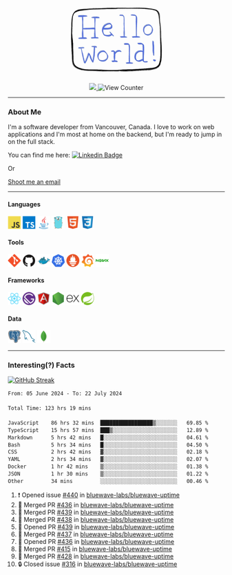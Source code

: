 <div align="center">
    <img src="./img/hello_world.webp" height="200px" width="">
    <div>
        <a href="https://www.linkedin.com/in/ajhollid">
            <img src="https://img.shields.io/badge/LinkedIn-blue"/>
        </a>
        <img src="https://komarev.com/ghpvc/?username=ajhollid&color=yellow" alt="View Counter">
    </div>
</div>

---

### About Me

I'm a software developer from Vancouver, Canada. I love to work on web applications and I'm most at home on the backend, but I'm ready to jump in on the full stack.

You can find me here: [![Linkedin Badge](https://img.shields.io/badge/-ajhollid-blue?style=flat&logo=Linkedin&logoColor=white)](https://www.linkedin.com/in/ajhollid)

Or

[Shoot me an email](mailto:ajhollid@gmail.com)

---

#### Languages

<div>
    <img src="./img/devicons/javascript-original.svg" width=30 height=30 alt="JavaScript">
    <img src="/img/devicons/typescript-original.svg" width=30 height=30 alt="TypeScript">
    <img src="./img/devicons/java-original.svg" width=30 height=30 alt="Java">
    <img src="./img/devicons/go-original.svg" width=30 height=30 alt="Golang">
    <img src="./img/devicons/html5-original.svg" width=30 height=30 alt="HTML 5">
    <img src="./img/devicons/css3-original.svg" width=30 height=30 alt="CSS 3">
</div>

#### Tools

<div>
    <img src="./img/devicons/git-original.svg" width=30 height=30 alt="Git">
    <img src="./img/devicons/github-original.svg" width=30 height=30 alt="Github">
    <img src="./img/devicons/docker-original.svg" width=30 
    height=30 alt="Docker">
    <img src="./img/devicons/kubernetes-original.svg" width=30 height=30 alt="K8">
    <img src="./img/devicons/prometheus-original.svg" width=30 height=30 alt="Prometheus">
    <img src="./img/devicons/grafana-original.svg" width=30 height=30 alt="Grafana">
    <img src="./img/devicons/nginx-original.svg" width=30 height=30 alt="Nginx">
</div>

#### Frameworks

<div>
    <img src="./img/devicons/react-original.svg" width=30 height=30 alt="React">
    <img src="./img/devicons/gatsby-original.svg" width=30 height=30 alt="Gatsby">
    <img src="./img/devicons/angularjs-original.svg" width=30 height=30 alt="AngularJS">
    <img src="./img/devicons/nodejs-original.svg" width=30 height=30 alt="NodeJS">
    <img src="./img/devicons/express-original.svg" width=30 height=30 alt="Express">
    <img src="./img/devicons/spring-original.svg" width=30 height=30 alt="Spring">
</div>

#### Data

<div>
    <img src="./img/devicons/postgresql-original.svg" width=30 height=30 alt="Postgresql">
    <img src="./img/devicons/mysql-original.svg" width=30 height=30 alt="Mysql">
    <img src="./img/devicons/mongodb-original.svg" width=30 height=30 alt="MongoDB">
</div>

---

### Interesting(?) Facts

[![GitHub Streak](http://github-readme-streak-stats.herokuapp.com?user=ajhollid)](https://git.io/streak-stats)

 <!--START_SECTION:waka-->

```txt
From: 05 June 2024 - To: 22 July 2024

Total Time: 123 hrs 19 mins

JavaScript    86 hrs 32 mins  █████████████████▒░░░░░░░   69.85 %
TypeScript    15 hrs 57 mins  ███▒░░░░░░░░░░░░░░░░░░░░░   12.89 %
Markdown      5 hrs 42 mins   █░░░░░░░░░░░░░░░░░░░░░░░░   04.61 %
Bash          5 hrs 34 mins   █░░░░░░░░░░░░░░░░░░░░░░░░   04.50 %
CSS           2 hrs 42 mins   ▓░░░░░░░░░░░░░░░░░░░░░░░░   02.18 %
YAML          2 hrs 34 mins   ▓░░░░░░░░░░░░░░░░░░░░░░░░   02.07 %
Docker        1 hr 42 mins    ▒░░░░░░░░░░░░░░░░░░░░░░░░   01.38 %
JSON          1 hr 30 mins    ▒░░░░░░░░░░░░░░░░░░░░░░░░   01.22 %
Other         34 mins         ░░░░░░░░░░░░░░░░░░░░░░░░░   00.46 %
```

<!--END_SECTION:waka-->


<!--START_SECTION:activity-->
1. ❗ Opened issue [#440](https://github.com/bluewave-labs/bluewave-uptime/issues/440) in [bluewave-labs/bluewave-uptime](https://github.com/bluewave-labs/bluewave-uptime)
2. 🎉 Merged PR [#436](https://github.com/bluewave-labs/bluewave-uptime/pull/436) in [bluewave-labs/bluewave-uptime](https://github.com/bluewave-labs/bluewave-uptime)
3. 🎉 Merged PR [#439](https://github.com/bluewave-labs/bluewave-uptime/pull/439) in [bluewave-labs/bluewave-uptime](https://github.com/bluewave-labs/bluewave-uptime)
4. 🎉 Merged PR [#438](https://github.com/bluewave-labs/bluewave-uptime/pull/438) in [bluewave-labs/bluewave-uptime](https://github.com/bluewave-labs/bluewave-uptime)
5. 💪 Opened PR [#439](https://github.com/bluewave-labs/bluewave-uptime/pull/439) in [bluewave-labs/bluewave-uptime](https://github.com/bluewave-labs/bluewave-uptime)
6. 🎉 Merged PR [#437](https://github.com/bluewave-labs/bluewave-uptime/pull/437) in [bluewave-labs/bluewave-uptime](https://github.com/bluewave-labs/bluewave-uptime)
7. 💪 Opened PR [#436](https://github.com/bluewave-labs/bluewave-uptime/pull/436) in [bluewave-labs/bluewave-uptime](https://github.com/bluewave-labs/bluewave-uptime)
8. 🎉 Merged PR [#415](https://github.com/bluewave-labs/bluewave-uptime/pull/415) in [bluewave-labs/bluewave-uptime](https://github.com/bluewave-labs/bluewave-uptime)
9. 🎉 Merged PR [#428](https://github.com/bluewave-labs/bluewave-uptime/pull/428) in [bluewave-labs/bluewave-uptime](https://github.com/bluewave-labs/bluewave-uptime)
10. 🔒 Closed issue [#316](https://github.com/bluewave-labs/bluewave-uptime/issues/316) in [bluewave-labs/bluewave-uptime](https://github.com/bluewave-labs/bluewave-uptime)
<!--END_SECTION:activity-->
